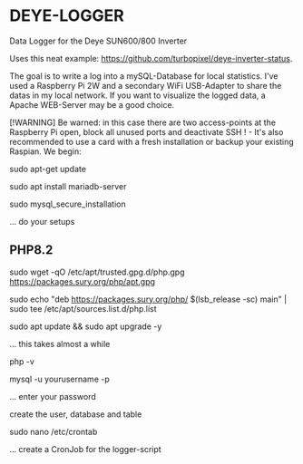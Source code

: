 # DEYE-LOGGER
Data Logger for the Deye SUN600/800 Inverter

Uses this neat example: https://github.com/turbopixel/deye-inverter-status. 

The goal is to write a log into a mySQL-Database for local statistics. I've used a Raspberry Pi 2W and a secondary WiFi USB-Adapter 
to share the datas in my local network. 
If you want to visualize the logged data, a Apache WEB-Server may be a good choice. 

[!WARNING]
Be warned: in this case there are two access-points at the
Raspberry Pi open, block all unused ports and deactivate SSH ! - It's also recommended to use a card with a fresh installation or backup your 
existing Raspian.
We begin:

sudo apt-get update

sudo apt install mariadb-server

sudo mysql_secure_installation

... do your setups

PHP8.2
------
sudo wget -qO /etc/apt/trusted.gpg.d/php.gpg https://packages.sury.org/php/apt.gpg

sudo echo "deb https://packages.sury.org/php/ $(lsb_release -sc) main" | sudo tee /etc/apt/sources.list.d/php.list

sudo apt update && sudo apt upgrade -y

... this takes almost a while

php -v

mysql -u yourusername -p

... enter your password

create the user, database and table

sudo nano /etc/crontab

... create a CronJob for the logger-script





